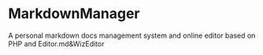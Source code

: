 # MarkdownManager
A personal markdown docs management system and online editor based on PHP and Editor.md&amp;WizEditor
